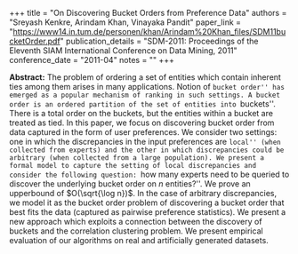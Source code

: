 +++
title = "On Discovering Bucket Orders from Preference Data"
authors = "Sreyash Kenkre, Arindam Khan, Vinayaka Pandit"
paper_link = "https://www14.in.tum.de/personen/khan/Arindam%20Khan_files/SDM11bucketOrder.pdf"
publication_details = "SDM-2011: Proceedings of the Eleventh SIAM International Conference on Data Mining, 2011"
conference_date = "2011-04"
notes = ""
+++

<b>Abstract:</b>
The problem of ordering a set of entities which contain 
inherent ties among them arises in many applications.
Notion of ``bucket order'' has emerged as a popular
mechanism of ranking in such settings. A bucket
order is an ordered partition of the set of entities into
``buckets''. There is a total order on the buckets, but
the entities within a bucket are treated as tied.
In this paper, we focus on discovering bucket order
from data captured in the form of user preferences. We
consider two settings: one in which the discrepancies in
the input preferences are ``local'' (when collected from
experts) and the other in which discrepancies could
be arbitrary (when collected from a large population).
We present a formal model to capture the setting of
local discrepancies and consider the following question:
``how many experts need to be queried to discover
the underlying bucket order on $n$ entities?''. We
prove an upperbound of $O(\sqrt{\log n})$. In the case of
arbitrary discrepancies, we model it as the bucket
order problem of discovering a bucket order that
best fits the data (captured as pairwise preference
statistics). We present a new approach which exploits
a connection between the discovery of buckets and the
correlation clustering problem. We present empirical
evaluation of our algorithms on real and artificially
generated datasets.

